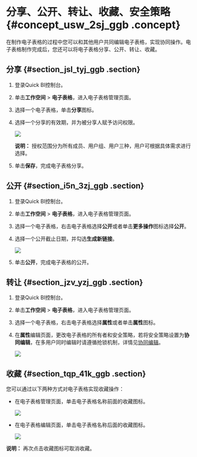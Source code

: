 # 分享、公开、转让、收藏、安全策略 {#concept_usw_2sj_ggb .concept}

在制作电子表格的过程中您可以和其他用户共同编辑电子表格，实现协同操作。电子表格制作完成后，您还可以将电子表格分享、公开、转让、收藏。

## 分享 {#section_jsl_tyj_ggb .section}

1.  登录Quick BI控制台。
2.  单击**工作空间** \> **电子表格**，进入电子表格管理页面。
3.  选择一个电子表格，单击**分享**图标。
4.  选择一个分享的有效期，并为被分享人赋予访问权限。

    ![](http://static-aliyun-doc.oss-cn-hangzhou.aliyuncs.com/assets/img/83221/154874394335267_zh-CN.png)

    **说明：** 授权范围分为所有成员、用户组、用户三种，用户可根据具体需求进行选择。

5.  单击**保存**，完成电子表格分享。

## 公开 {#section_i5n_3zj_ggb .section}

1.  登录Quick BI控制台。
2.  单击**工作空间** \> **电子表格**，进入电子表格管理页面。
3.  选择一个电子表格，右击电子表格选择**公开**或者单击**更多操作**图标选择**公开**。
4.  选择一个公开截止日期，并勾选**生成新链接**。

    ![](http://static-aliyun-doc.oss-cn-hangzhou.aliyuncs.com/assets/img/83221/154874394435268_zh-CN.png)

5.  单击**公开**，完成电子表格的公开。

## 转让 {#section_jzv_yzj_ggb .section}

1.  登录Quick BI控制台。
2.  单击**工作空间** \> **电子表格**，进入电子表格管理页面。
3.  选择一个电子表格，右击电子表格选择**属性**或者单击**属性**图标。
4.  在**属性**编辑页面，更改电子表格的所有者和安全策略，若将安全策略设置为**协同编辑**，在多用户同时编辑时请遵循抢锁机制，详情见[协同编辑](https://help.aliyun.com/knowledge_detail/98630.html?spm=a2c4g.11186623.2.30.67336366w49IkT#8go9cd)。

    ![](http://static-aliyun-doc.oss-cn-hangzhou.aliyuncs.com/assets/img/83221/154874394435270_zh-CN.png)


## 收藏 {#section_tqp_41k_ggb .section}

您可以通过以下两种方式对电子表格实现收藏操作：

-   在电子表格管理页面，单击电子表格名称前面的收藏图标。

    ![](http://static-aliyun-doc.oss-cn-hangzhou.aliyuncs.com/assets/img/83221/154874394435277_zh-CN.png)

-   在电子表格编辑页面，单击电子表格名称后面的收藏图标。

    ![](http://static-aliyun-doc.oss-cn-hangzhou.aliyuncs.com/assets/img/83221/154874394435278_zh-CN.png)


**说明：** 再次点击收藏图标可取消收藏。


